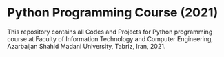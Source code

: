 # Python Programming Course (2021)

This repository contains all Codes and Projects for Python programming course at Faculty of Information Technology and Computer Engineering, Azarbaijan Shahid Madani University, Tabriz, Iran, 2021.  
